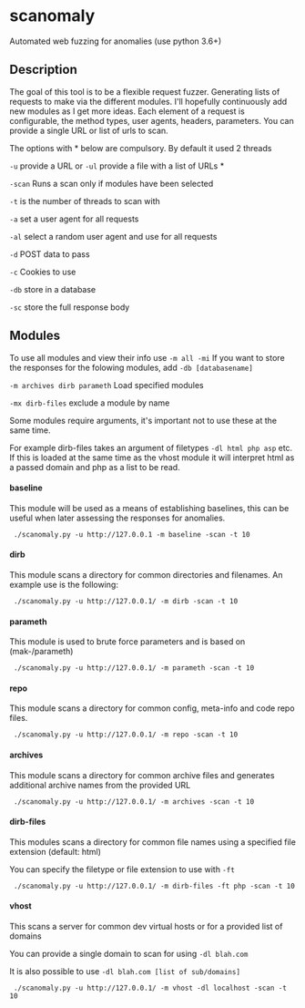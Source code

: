# scanomaly
Automated web fuzzing for anomalies (use python 3.6+)

## Description
The goal of this tool is to be a flexible request fuzzer. Generating lists of requests to make via the different modules. I'll hopefully continuously add new modules as I get more ideas.
Each element of a request is configurable, the method types, user agents, headers, parameters. You can provide a single URL or list of urls to scan. 

The options with * below are compulsory. By default it used 2 threads

`-u` provide a URL or `-ul` provide a file with a list of URLs *

`-scan` Runs a scan only if modules have been selected

`-t` is the number of threads to scan with

`-a` set a user agent for all requests

`-al` select a random user agent and use for all requests

`-d` POST data to pass

`-c` Cookies to use

`-db` store in a database

`-sc` store the full response body

## Modules
To use all modules and view their info use `-m all -mi`
If you want to store the responses for the folowing modules, add `-db [databasename]`

`-m archives dirb parameth` Load specified modules

`-mx dirb-files` exclude a module by name

Some modules require arguments, it's important not to use these at the same time.

For example dirb-files takes an argument of filetypes `-dl html php asp` etc. If this is loaded at the same time as the vhost module it will interpret html as a passed domain and php as a list to be read.

#### baseline
This module will be used as a means of establishing baselines, this can be useful when later assessing the responses for anomalies.

` ./scanomaly.py -u http://127.0.0.1 -m baseline -scan -t 10`

#### dirb
This module scans a directory for common directories and filenames. An example use is the following:

` ./scanomaly.py -u http://127.0.0.1/ -m dirb -scan -t 10`

#### parameth
This module is used to brute force parameters and is based on (mak-/parameth)

` ./scanomaly.py -u http://127.0.0.1/ -m parameth -scan -t 10`

#### repo
This module scans a directory for common config, meta-info and code repo files.

` ./scanomaly.py -u http://127.0.0.1/ -m repo -scan -t 10`

#### archives
This module scans a directory for common archive files and generates additional archive names from the provided URL

` ./scanomaly.py -u http://127.0.0.1/ -m archives -scan -t 10`

#### dirb-files
This modules scans a directory for common file names using a specified file extension (default: html)

You can specify the filetype or file extension to use with `-ft`

` ./scanomaly.py -u http://127.0.0.1/ -m dirb-files -ft php -scan -t 10`

#### vhost
This scans a server for common dev virtual hosts or for a provided list of domains

You can provide a single domain to scan for using `-dl blah.com`

It is also possible to use `-dl blah.com [list of sub/domains]`

` ./scanomaly.py -u http://127.0.0.1/ -m vhost -dl localhost -scan -t 10`
